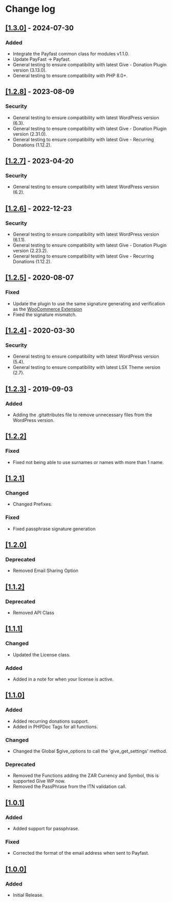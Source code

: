 # Change log

## [[1.3.0]](https://github.com/lightspeeddevelopment/lsx-give-payfast-gateway/releases/tag/1.3.0) - 2024-07-30

### Added
- Integrate the Payfast common class for modules v1.1.0.
- Update PayFast -> Payfast.
- General testing to ensure compatibility with latest Give - Donation Plugin version (3.13.0).
- General testing to ensure compatibility with PHP 8.0+.

## [[1.2.8]](https://github.com/lightspeeddevelopment/lsx-give-payfast-gateway/releases/tag/1.2.8) - 2023-08-09

### Security
- General testing to ensure compatibility with latest WordPress version (6.3).
- General testing to ensure compatibility with latest Give - Donation Plugin version (2.31.0).
- General testing to ensure compatibility with latest Give - Recurring Donations (1.12.2).

## [[1.2.7]](https://github.com/lightspeeddevelopment/lsx-give-payfast-gateway/releases/tag/1.2.7) - 2023-04-20

### Security
- General testing to ensure compatibility with latest WordPress version (6.2).

## [[1.2.6]](https://github.com/lightspeeddevelopment/lsx-give-payfast-gateway/releases/tag/1.2.6) - 2022-12-23

### Security
- General testing to ensure compatibility with latest WordPress version (6.1.1).
- General testing to ensure compatibility with latest Give - Donation Plugin version (2.23.2).
- General testing to ensure compatibility with latest Give - Recurring Donations (1.12.2).

## [[1.2.5]](https://github.com/lightspeeddevelopment/lsx-give-payfast-gateway/releases/tag/1.2.5) - 2020-08-07

### Fixed
- Update the plugin to use the same signature generating and verification as the [WooCommerce Extension](https://github.com/woocommerce/woocommerce-gateway-payfast/blob/master/includes/class-wc-gateway-payfast.php#L1046)
- Fixed the signature mismatch.

## [[1.2.4]](https://github.com/lightspeeddevelopment/lsx-give-payfast-gateway/releases/tag/1.2.4) - 2020-03-30

### Security
- General testing to ensure compatibility with latest WordPress version (5.4).
- General testing to ensure compatibility with latest LSX Theme version (2.7).

## [[1.2.3]](https://github.com/lightspeeddevelopment/lsx-give-payfast-gateway/releases/tag/1.2.3) - 2019-09-03

### Added
- Adding the .gitattributes file to remove unnecessary files from the WordPress version.


## [[1.2.2]]()

### Fixed
- Fixed not being able to use surnames or names with more than 1 name.


## [[1.2.1]]()

### Changed
- Changed Prefixes.

### Fixed
- Fixed passphrase signature generation


## [[1.2.0]]()

### Deprecated
- Removed Email Sharing Option


## [[1.1.2]]()

### Deprecated
- Removed API Class


## [[1.1.1]]()

### Changed
- Updated the License class.

### Added
- Added in a note for when your license is active.


## [[1.1.0]]()

### Added
- Added recurring donations support.
- Added in PHPDoc Tags for all functions.

### Changed
- Changed the Global $give_options to call the 'give_get_settings' method.

### Deprecated
- Removed the Functions adding the ZAR Currency and Symbol, this is supported Give WP now.
- Removed the PassPhrase from the ITN validation call.


## [[1.0.1]]()

### Added
- Added support for passphrase.

### Fixed
- Corrected the format of the email address when sent to Payfast.


## [[1.0.0]]()

### Added
- Initial Release.
